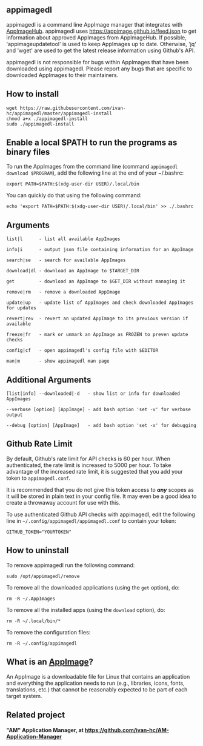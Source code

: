 ## appimagedl

appimagedl is a command line AppImage manager that integrates with [AppImageHub](https://appimage.github.io).
appimagedl uses https://appimage.github.io/feed.json to get information about
approved AppImages from AppImageHub.  If possible, 'appimageupdatetool' is used
to keep AppImages up to date.  Otherwise, 'jq' and 'wget' are used to get the latest
release information using Github's API.

appimagedl is not responsible for bugs within AppImages that have been
downloaded using appimagedl.  Please report any bugs that are specific to
downloaded AppImages to their maintainers.

## How to install

    wget https://raw.githubusercontent.com/ivan-hc/appimagedl/master/appimagedl-install
    chmod a+x ./appimagedl-install
    sudo ./appimagedl-install

## Enable a local $PATH to run the programs as binary files

To run the AppImages from the command line (command `appimagedl download $PROGRAM`), add the following line at the end of your ~/.bashrc:

    export PATH=$PATH:$(xdg-user-dir USER)/.local/bin
You can quickly do that using the following command:

    echo 'export PATH=$PATH:$(xdg-user-dir USER)/.local/bin' >> ./.bashrc

## Arguments
    
    list|l      - list all available AppImages
    
    info|i      - output json file containing information for an AppImage
    
    search|se   - search for available AppImages
    
    download|dl - download an AppImage to $TARGET_DIR
    
    get         - download an AppImage to $GET_DIR without managing it
    
    remove|rm   - remove a downloaded AppImage
    
    update|up   - update list of AppImages and check downloaded AppImages for updates
    
    revert|rev  - revert an updated AppImage to its previous version if available
    
    freeze|fr   - mark or unmark an AppImage as FROZEN to preven update checks
    
    config|cf   - open appimagedl's config file with $EDITOR
    
    man|m       - show appimagedl man page
    
## Additional Arguments

    [list|info] --downloaded|-d   - show list or info for downloaded AppImages

    --verbose [option] [AppImage] - add bash option 'set -v' for verbose output

    --debug [option] [AppImage]   - add bash option 'set -x' for debugging

## Github Rate Limit

By default, Github's rate limit for API checks is 60 per hour.  When authenticated, the rate limit is increased to 5000 per hour.  To take advantage of the increased rate limit, it is suggested that you add your token to `appimagedl.conf`.

It is recommended that you do not give this token access to ***any*** scopes as it will be stored in plain text in your config file.  It may even be a good idea to create a throwaway account for use with this.

To use authenticated Github API checks with appimagedl, edit the following line in `~/.config/appimagedl/appimagedl.conf` to contain your token:
```
GITHUB_TOKEN="YOURTOKEN"
```

## How to uninstall
To remove appimagedl run the following command:

    sudo /opt/appimagedl/remove
To remove all the downloaded applications (using the `get` option), do:

    rm -R ~/.AppImages
To remove all the installed apps (using the `download` option), do:

    rm -R ~/.local/bin/*
To remove the configuration files:

    rm -R ~/.config/appimagedl

## What is an [AppImage](http://appimage.org)?

An AppImage is a downloadable file for Linux that contains an application and everything the application needs to run (e.g., libraries, icons, fonts, translations, etc.) that cannot be reasonably expected to be part of each target system.

## Related project
#### "AM" Application Manager, at https://github.com/ivan-hc/AM-Application-Manager
